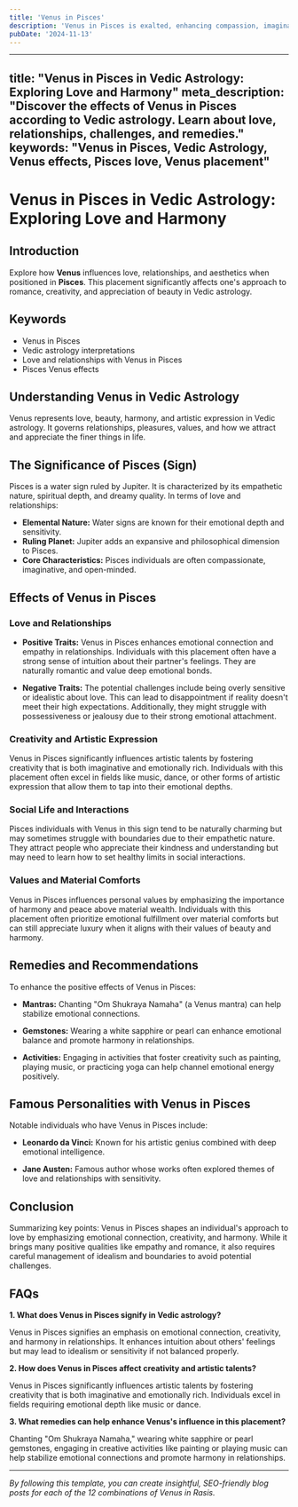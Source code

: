 ```yaml
---
title: 'Venus in Pisces'
description: 'Venus in Pisces is exalted, enhancing compassion, imagination, and unconditional love. Individuals are empathetic, romantic, and may have idealistic views of relationships,  in Vedic Astrology'
pubDate: '2024-11-13'
---
```


---
title: "Venus in Pisces in Vedic Astrology: Exploring Love and Harmony"
meta_description: "Discover the effects of Venus in Pisces according to Vedic astrology. Learn about love, relationships, challenges, and remedies."
keywords: "Venus in Pisces, Vedic Astrology, Venus effects, Pisces love, Venus placement"
---

# Venus in Pisces in Vedic Astrology: Exploring Love and Harmony

## Introduction

Explore how **Venus** influences love, relationships, and aesthetics when positioned in **Pisces**. This placement significantly affects one's approach to romance, creativity, and appreciation of beauty in Vedic astrology.

## Keywords

- Venus in Pisces
- Vedic astrology interpretations
- Love and relationships with Venus in Pisces
- Pisces Venus effects

## Understanding Venus in Vedic Astrology

Venus represents love, beauty, harmony, and artistic expression in Vedic astrology. It governs relationships, pleasures, values, and how we attract and appreciate the finer things in life.

## The Significance of Pisces (Sign)

Pisces is a water sign ruled by Jupiter. It is characterized by its empathetic nature, spiritual depth, and dreamy quality. In terms of love and relationships:
- **Elemental Nature:** Water signs are known for their emotional depth and sensitivity.
- **Ruling Planet:** Jupiter adds an expansive and philosophical dimension to Pisces.
- **Core Characteristics:** Pisces individuals are often compassionate, imaginative, and open-minded.

## Effects of Venus in Pisces

### Love and Relationships

- **Positive Traits:** Venus in Pisces enhances emotional connection and empathy in relationships. Individuals with this placement often have a strong sense of intuition about their partner's feelings. They are naturally romantic and value deep emotional bonds.
  
- **Negative Traits:** The potential challenges include being overly sensitive or idealistic about love. This can lead to disappointment if reality doesn't meet their high expectations. Additionally, they might struggle with possessiveness or jealousy due to their strong emotional attachment.

### Creativity and Artistic Expression

Venus in Pisces significantly influences artistic talents by fostering creativity that is both imaginative and emotionally rich. Individuals with this placement often excel in fields like music, dance, or other forms of artistic expression that allow them to tap into their emotional depths.

### Social Life and Interactions

Pisces individuals with Venus in this sign tend to be naturally charming but may sometimes struggle with boundaries due to their empathetic nature. They attract people who appreciate their kindness and understanding but may need to learn how to set healthy limits in social interactions.

### Values and Material Comforts

Venus in Pisces influences personal values by emphasizing the importance of harmony and peace above material wealth. Individuals with this placement often prioritize emotional fulfillment over material comforts but can still appreciate luxury when it aligns with their values of beauty and harmony.

## Remedies and Recommendations

To enhance the positive effects of Venus in Pisces:

- **Mantras:** Chanting "Om Shukraya Namaha" (a Venus mantra) can help stabilize emotional connections.
  
- **Gemstones:** Wearing a white sapphire or pearl can enhance emotional balance and promote harmony in relationships.

- **Activities:** Engaging in activities that foster creativity such as painting, playing music, or practicing yoga can help channel emotional energy positively.

## Famous Personalities with Venus in Pisces

Notable individuals who have Venus in Pisces include:

- **Leonardo da Vinci:** Known for his artistic genius combined with deep emotional intelligence.
  
- **Jane Austen:** Famous author whose works often explored themes of love and relationships with sensitivity.

## Conclusion

Summarizing key points:
Venus in Pisces shapes an individual's approach to love by emphasizing emotional connection, creativity, and harmony. While it brings many positive qualities like empathy and romance, it also requires careful management of idealism and boundaries to avoid potential challenges.

## FAQs

**1. What does Venus in Pisces signify in Vedic astrology?**

Venus in Pisces signifies an emphasis on emotional connection, creativity, and harmony in relationships. It enhances intuition about others' feelings but may lead to idealism or sensitivity if not balanced properly.

**2. How does Venus in Pisces affect creativity and artistic talents?**

Venus in Pisces significantly influences artistic talents by fostering creativity that is both imaginative and emotionally rich. Individuals excel in fields requiring emotional depth like music or dance.

**3. What remedies can help enhance Venus's influence in this placement?**

Chanting "Om Shukraya Namaha," wearing white sapphire or pearl gemstones, engaging in creative activities like painting or playing music can help stabilize emotional connections and promote harmony in relationships.


---

*By following this template, you can create insightful, SEO-friendly blog posts for each of the 12 combinations of Venus in Rasis.*